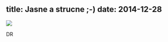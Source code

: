 title: Jasne a strucne ;-)
date: 2014-12-28
---

![](/gallery/original/20141229_062239_image.jpg)

DR
